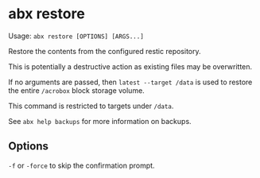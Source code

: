 # abx restore

Usage: `abx restore [OPTIONS] [ARGS...]`

Restore the contents from the configured restic repository.

This is potentially a destructive action as existing files may be overwritten.

If no arguments are passed, then `latest --target /data` is used to restore
the entire `/acrobox` block storage volume.

This command is restricted to targets under `/data`.

See `abx help backups` for more information on backups.

## Options

`-f` or `-force` to skip the confirmation prompt.
